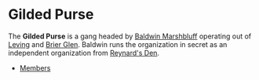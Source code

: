 # Gilded Purse

The **Gilded Purse** is a gang headed by [Baldwin Marshbluff](members/baldwin-marshbluff.md) operating out of [Leving](../../societies/esterfell-accord/leving/) and [Brier Glen](../../societies/esterfell-accord/brier-glen.md). Baldwin runs the organization in secret as an independent organization from [Reynard's Den](../reynards-den.md).

- [Members](members/)
